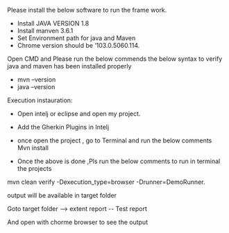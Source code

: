 Please install the below software to run the frame work.
-	Install JAVA VERSION 1.8
-	Install manven 3.6.1
-	Set Environment path for  java and Maven
-	Chrome version should  be ‘103.0.5060.114.

Open CMD and Please run the below commends the below syntax to verify java and maven has been installed properly 
-	mvn –version
-	java –version

Execution instauration:  
- Open intelj or eclipse and open my project.
- Add the Gherkin  Plugins in Intelj
- once open the project , go to Terminal and run the below  comments
   Mvn install

 

-	Once the above is done ,Pls run the below comments to run  in terminal  the projects

mvn clean verify -Dexecution_type=browser -Drunner=DemoRunner.

output will be available in target folder

 Goto target folder --> extent report -- Test report
 
 And open with chorme browser to see the output
 


 

